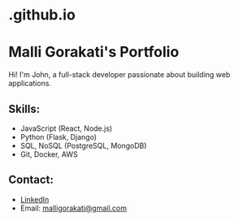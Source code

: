 # .github.io

# Malli Gorakati's Portfolio

Hi! I'm John, a full-stack developer passionate about building web applications.

## Skills:
- JavaScript (React, Node.js)
- Python (Flask, Django)
- SQL, NoSQL (PostgreSQL, MongoDB)
- Git, Docker, AWS



## Contact:
- [LinkedIn](https://www.linkedin.com/in/malli-gorakati-9270aa1ba/)
- Email: malligorakati@gmail.com

